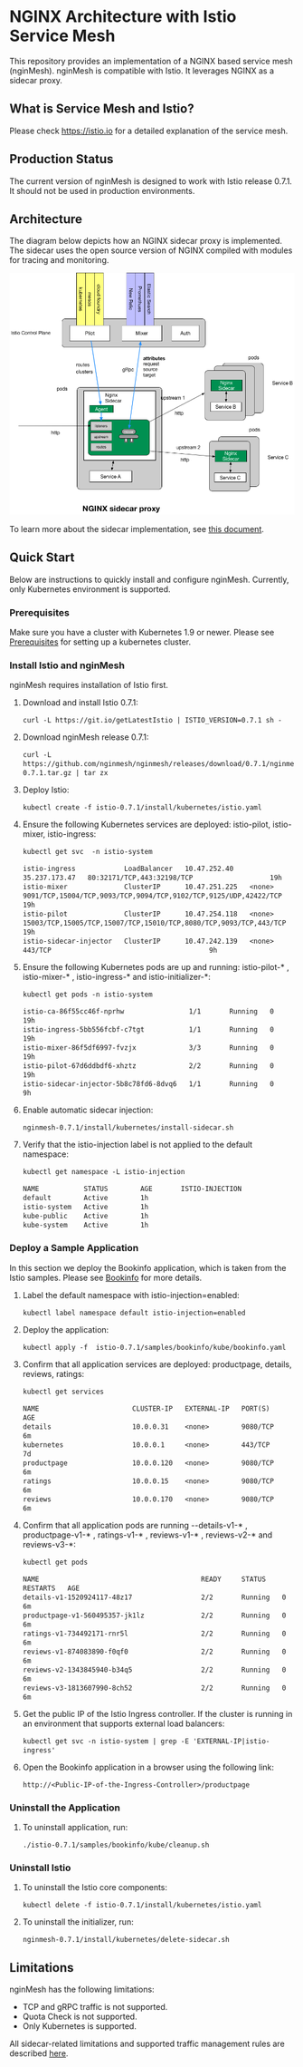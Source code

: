 # NGINX Architecture with Istio Service Mesh
This repository provides an implementation of a NGINX based service mesh (nginMesh).  nginMesh is compatible with Istio.  It leverages NGINX as a sidecar proxy. 

## What is Service Mesh and Istio?
Please check https://istio.io for a detailed explanation of the service mesh.  

## Production Status
The current version of nginMesh is designed to work with Istio release 0.7.1. It should not be used in production environments.  

## Architecture
The diagram below depicts how an NGINX sidecar proxy is implemented. The sidecar uses the open source version of NGINX compiled with modules for tracing and monitoring.

![Alt text](/images/nginx_sidecar.png?raw=true "NGINX Sidecar")

To learn more about the sidecar implementation, see [this document](istio/agent).

## Quick Start
Below are instructions to quickly install and configure nginMesh.  Currently, only Kubernetes environment is supported.

### Prerequisites
Make sure you have a cluster with Kubernetes 1.9 or newer. Please see [Prerequisites](https://archive.istio.io/v0.7/docs/setup/kubernetes/quick-start.html#prerequisites) for setting up a kubernetes cluster.

### Install Istio and nginMesh
nginMesh requires installation of Istio first.

1. Download and install Istio 0.7.1:
    ```
    curl -L https://git.io/getLatestIstio | ISTIO_VERSION=0.7.1 sh -
    ```
2. Download nginMesh release 0.7.1:
    ```
    curl -L https://github.com/nginmesh/nginmesh/releases/download/0.7.1/nginmesh-0.7.1.tar.gz | tar zx
    ```
3. Deploy Istio:
    ```
    kubectl create -f istio-0.7.1/install/kubernetes/istio.yaml
    ```
4. Ensure the following Kubernetes services are deployed: istio-pilot, istio-mixer, istio-ingress:
    ```
    kubectl get svc  -n istio-system  
    ```
    ```
    istio-ingress            LoadBalancer   10.47.252.40    35.237.173.47   80:32171/TCP,443:32198/TCP                   19h
    istio-mixer              ClusterIP      10.47.251.225   <none>          9091/TCP,15004/TCP,9093/TCP,9094/TCP,9102/TCP,9125/UDP,42422/TCP    19h
    istio-pilot              ClusterIP      10.47.254.118   <none>          15003/TCP,15005/TCP,15007/TCP,15010/TCP,8080/TCP,9093/TCP,443/TCP   19h
    istio-sidecar-injector   ClusterIP      10.47.242.139   <none>          443/TCP                                       9h
    ```
5. Ensure the following Kubernetes pods are up and running: istio-pilot-* , istio-mixer-* , istio-ingress-*  and istio-initializer-*:
    ```
    kubectl get pods -n istio-system    
    ```
    ```
    istio-ca-86f55cc46f-nprhw                1/1       Running   0          19h
    istio-ingress-5bb556fcbf-c7tgt           1/1       Running   0          19h
    istio-mixer-86f5df6997-fvzjx             3/3       Running   0          19h
    istio-pilot-67d6ddbdf6-xhztz             2/2       Running   0          19h
    istio-sidecar-injector-5b8c78fd6-8dvq6   1/1       Running   0          9h
    ```
6. Enable automatic sidecar injection:
    ```
    nginmesh-0.7.1/install/kubernetes/install-sidecar.sh
    ```
7.  Verify that the istio-injection label is not applied to the default namespace:
    ```
    kubectl get namespace -L istio-injection
    ```
    ```
    NAME           STATUS        AGE       ISTIO-INJECTION
    default        Active        1h        
    istio-system   Active        1h        
    kube-public    Active        1h        
    kube-system    Active        1h
    ```

### Deploy a Sample Application

In this section we deploy the Bookinfo application, which is taken from the Istio samples. Please see [Bookinfo](https://istio.io/docs/guides/bookinfo.html)  for more details.

1. Label the default namespace with istio-injection=enabled:
    ```
    kubectl label namespace default istio-injection=enabled
    ```
2. Deploy the application:
    ```
    kubectl apply -f  istio-0.7.1/samples/bookinfo/kube/bookinfo.yaml
    ```
3. Confirm that all application services are deployed: productpage, details, reviews, ratings:
    ```
    kubectl get services
    ```
    ```
    NAME                       CLUSTER-IP   EXTERNAL-IP   PORT(S)              AGE
    details                    10.0.0.31    <none>        9080/TCP             6m
    kubernetes                 10.0.0.1     <none>        443/TCP              7d
    productpage                10.0.0.120   <none>        9080/TCP             6m
    ratings                    10.0.0.15    <none>        9080/TCP             6m
    reviews                    10.0.0.170   <none>        9080/TCP             6m
    ```
4. Confirm that all application pods are running --details-v1-* , productpage-v1-* , ratings-v1-* , reviews-v1-* , reviews-v2-* and reviews-v3-*:
    ```
    kubectl get pods
    ```
    ```
    NAME                                        READY     STATUS    RESTARTS   AGE
    details-v1-1520924117-48z17                 2/2       Running   0          6m
    productpage-v1-560495357-jk1lz              2/2       Running   0          6m
    ratings-v1-734492171-rnr5l                  2/2       Running   0          6m
    reviews-v1-874083890-f0qf0                  2/2       Running   0          6m
    reviews-v2-1343845940-b34q5                 2/2       Running   0          6m
    reviews-v3-1813607990-8ch52                 2/2       Running   0          6m
    ```
5. Get the public IP of the Istio Ingress controller. If the cluster is running in an environment that supports external load balancers:
    ```
    kubectl get svc -n istio-system | grep -E 'EXTERNAL-IP|istio-ingress'
    ```
6. Open the Bookinfo application in a browser using the following link:
    ```
    http://<Public-IP-of-the-Ingress-Controller>/productpage
    ```


### Uninstall the Application

1. To uninstall application, run:
    ```
    ./istio-0.7.1/samples/bookinfo/kube/cleanup.sh
    ```

### Uninstall Istio

1. To uninstall the Istio core components:
    ```
    kubectl delete -f istio-0.7.1/install/kubernetes/istio.yaml
    ```
2. To uninstall the initializer, run:
    ```
    nginmesh-0.7.1/install/kubernetes/delete-sidecar.sh
    ```

## Limitations
nginMesh has the following limitations:
* TCP and gRPC traffic is not supported.
* Quota Check is not supported.
* Only Kubernetes is supported.

All sidecar-related limitations and supported traffic management rules are described [here](istio/agent).
